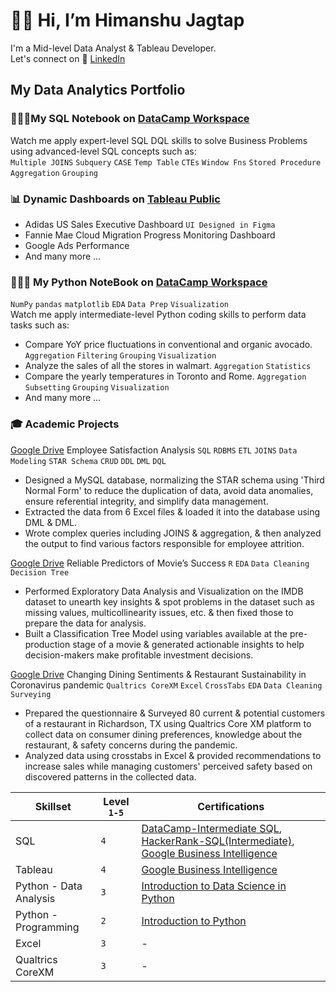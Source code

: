 # 👋🏻 Hi, I’m Himanshu Jagtap
I'm a Mid-level Data Analyst & Tableau Developer. \
Let's connect on 💼 [LinkedIn](https://www.linkedin.com/in/datawizhimj/)

## My Data Analytics Portfolio

### 👨🏻‍💻**My SQL Notebook** on [DataCamp Workspace](https://app.datacamp.com/workspace/w/64a137b5-c0dc-4719-8b82-1c7693b3cfb6/edit)
Watch me apply expert-level SQL DQL skills to solve Business Problems using advanced-level SQL concepts such as: \
`Multiple JOINS` `Subquery` `CASE` `Temp Table` `CTEs` `Window Fns` `Stored Procedure` `Aggregation` `Grouping` 
   
 

### 📊 **Dynamic Dashboards** on [Tableau Public](https://public.tableau.com/app/profile/himanshu.jagtap/vizzes) 
+ Adidas US Sales Executive Dashboard `UI Designed in Figma`
+ Fannie Mae Cloud Migration Progress Monitoring Dashboard
+ Google Ads Performance
+ And many more ...

### 👨🏻‍💻 **My Python NoteBook** on [DataCamp Workspace](https://app.datacamp.com/workspace/w/b5bae555-ed3a-45c8-a7f9-6e21b2de34b9/edit)
`NumPy` `pandas` `matplotlib` `EDA` `Data Prep` `Visualization` \
Watch me apply intermediate-level Python coding skills to perform data tasks such as:
+ Compare YoY price fluctuations in conventional and organic avocado. `Aggregation` `Filtering` `Grouping` `Visualization`
+ Analyze the sales of all the stores in walmart. `Aggregation` `Statistics`
+ Compare the yearly temperatures in Toronto and Rome. `Aggregation` `Subsetting` `Grouping` `Visualization`
+ And many more ...

### 🎓 Academic Projects
[Google Drive](https://drive.google.com/file/d/16kcI5ctMw255DX2ALnOSXXv8sQuxqqHp/view) Employee Satisfaction Analysis `SQL` `RDBMS` `ETL` `JOINS` `Data Modeling` `STAR Schema` `CRUD` `DDL` `DML` `DQL`
+ Designed a MySQL database, normalizing the STAR schema using 'Third Normal Form' to reduce the duplication of data, avoid data anomalies, ensure referential integrity, and simplify data management.
+ Extracted the data from 6 Excel files & loaded it into the database using DML & DML.
+ Wrote complex queries including JOINS & aggregation, & then analyzed the output to find various factors responsible for employee attrition.

[Google Drive](https://drive.google.com/drive/folders/1qbFxTUUbFIag9P-e1IpfrrPsOfs3T_y8?usp=sharing) Reliable Predictors of Movie’s Success
`R` `EDA` `Data Cleaning` ` Decision Tree`
+ Performed Exploratory Data Analysis and Visualization on the IMDB dataset to unearth key insights & spot problems in the dataset such as missing values, multicollinearity issues, etc. & then fixed those to prepare the data for analysis.
+ Built a Classification Tree Model using variables available at the pre-production stage of a movie & generated actionable insights to help decision-makers make profitable investment decisions.

[Google Drive](https://drive.google.com/file/d/16QUFwYoUaW1bjK_ZEEOLRfuLkDnYKxWn/view?usp=sharing) Changing Dining Sentiments & Restaurant Sustainability in Coronavirus pandemic `Qualtrics CoreXM` `Excel` `CrossTabs` `EDA` `Data Cleaning` `Surveying`
+ Prepared the questionnaire & Surveyed 80 current & potential customers of a restaurant in Richardson, TX using Qualtrics Core XM platform to collect data on consumer dining preferences, knowledge about the restaurant, & safety concerns during the pandemic.
+ Analyzed data using crosstabs in Excel & provided recommendations to increase sales while managing customers' perceived safety based on discovered patterns in the collected data.

|Skillset | Level `1-5`| Certifications |
| ------------- | ------------- | ------------- |
| SQL  | `4` | [DataCamp-Intermediate SQL](https://www.datacamp.com/completed/statement-of-accomplishment/course/fe598b4b6d5376c568691bc53b80d451db4def93), [HackerRank-SQL(Intermediate)](https://www.hackerrank.com/certificates/d40df339c099), [Google Business Intelligence](https://coursera.org/share/b80a7e28c24018d40de4a2c9f25a2c0a)  |
| Tableau  | `4` | [Google Business Intelligence](https://coursera.org/share/b80a7e28c24018d40de4a2c9f25a2c0a)  |
| Python - Data Analysis  | `3` | [Introduction to Data Science in Python](https://www.datacamp.com/completed/statement-of-accomplishment/course/f5720da86492e10b54c232386c1f68ffd4a23212)|
| Python - Programming  | `2` | [Introduction to Python](https://www.datacamp.com/completed/statement-of-accomplishment/course/cc775c02b652c54ddd571da5d4ac835a78212322) |
| Excel  | `3` | - |
| Qualtrics CoreXM  | `3` | - |


<!---
HimJ379PRO/HimJ379PRO is a ✨ special ✨ repository because its `README.md` (this file) appears on your GitHub profile.
You can click the Preview link to take a look at your changes.
--->
